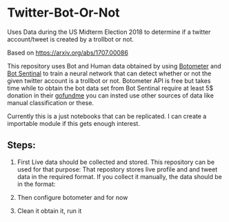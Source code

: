 # Twitter-Bot-Or-Not
Uses Data during the US Midterm Election 2018 to determine if a twitter account/tweet is created by a trollbot or not.

Based on https://arxiv.org/abs/1707.00086

This repository uses Bot and Human data obtained by using [Botometer](https://botometer.iuni.iu.edu/#!/) and [Bot Sentinal](https://botsentinel.com/) to train a neural network that can detect whether or not the given twitter account is a trollbot or not. Botometer API is free but takes time while to obtain the bot data set from Bot Sentinal require at least 5$ donation in their [gofundme](https://www.gofundme.com/bot-sentinel) you can insted use other sources of data like manual classification or these.

Currently this is a just notebooks that can be replicated. I can create a importable module if this gets enough interest.

## Steps:

1) First Live data should be collected and stored. This repository can be used for that purpose: 
That repostory stores live profile and and tweet data in the required format. If you collect it manually, the data should be in the format:



2) Then configure botometer and for now

3) Clean it obtain it, run it